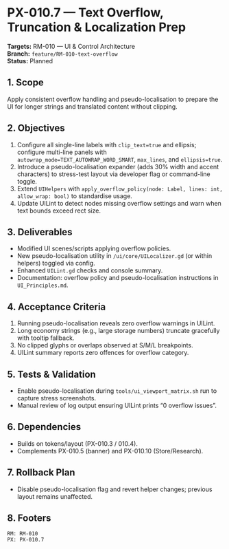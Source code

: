 # PX-010.7 — Text Overflow, Truncation & Localization Prep
**Targets:** RM-010 — UI & Control Architecture  
**Branch:** `feature/RM-010-text-overflow`  
**Status:** Planned

## 1. Scope
Apply consistent overflow handling and pseudo-localisation to prepare the UI for longer strings and translated content without clipping.

## 2. Objectives
1. Configure all single-line labels with `clip_text=true` and ellipsis; configure multi-line panels with `autowrap_mode=TEXT_AUTOWRAP_WORD_SMART`, `max_lines`, and `ellipsis=true`.
2. Introduce a pseudo-localisation expander (adds 30% width and accent characters) to stress-test layout via developer flag or command-line toggle.
3. Extend `UIHelpers` with `apply_overflow_policy(node: Label, lines: int, allow_wrap: bool)` to standardise usage.
4. Update UILint to detect nodes missing overflow settings and warn when text bounds exceed rect size.

## 3. Deliverables
- Modified UI scenes/scripts applying overflow policies.
- New pseudo-localisation utility in `/ui/core/UILocalizer.gd` (or within helpers) toggled via config.
- Enhanced `UILint.gd` checks and console summary.
- Documentation: overflow policy and pseudo-localisation instructions in `UI_Principles.md`.

## 4. Acceptance Criteria
1. Running pseudo-localisation reveals zero overflow warnings in UILint.
2. Long economy strings (e.g., large storage numbers) truncate gracefully with tooltip fallback.
3. No clipped glyphs or overlaps observed at S/M/L breakpoints.
4. UILint summary reports zero offences for overflow category.

## 5. Tests & Validation
- Enable pseudo-localisation during `tools/ui_viewport_matrix.sh` run to capture stress screenshots.
- Manual review of log output ensuring UILint prints “0 overflow issues”.

## 6. Dependencies
- Builds on tokens/layout (PX-010.3 / 010.4).
- Complements PX-010.5 (banner) and PX-010.10 (Store/Research).

## 7. Rollback Plan
- Disable pseudo-localisation flag and revert helper changes; previous layout remains unaffected.

## 8. Footers
```
RM: RM-010
PX: PX-010.7
```
